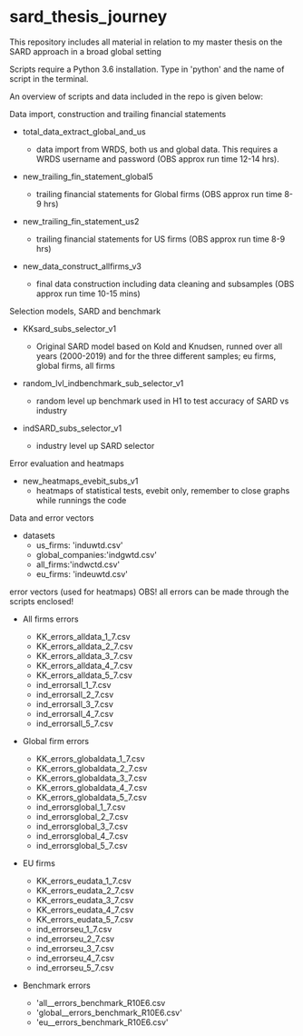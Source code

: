 # sard_thesis_journey
This repository includes all material in relation to my master thesis on the SARD approach in a broad global setting

Scripts require a Python 3.6 installation. Type in 'python' and the name of script in the terminal.

An overview of scripts and data included in the repo is given below:

Data import, construction and trailing financial statements
* total_data_extract_global_and_us
    * data import from WRDS, both us and global data. This requires a WRDS username and password (OBS approx run time 12-14 hrs).

* new_trailing_fin_statement_global5
    * trailing financial statements for Global firms (OBS approx run time 8-9 hrs)

* new_trailing_fin_statement_us2
    * trailing financial statements for US firms (OBS approx run time 8-9 hrs)
    
* new_data_construct_allfirms_v3
    * final data construction including data cleaning and subsamples (OBS approx run time 10-15 mins)

Selection models, SARD and benchmark

* KKsard_subs_selector_v1
    * Original SARD model based on Kold and Knudsen, runned over all years (2000-2019) and for the three different samples; eu firms, global firms, all firms
    
* random_lvl_indbenchmark_sub_selector_v1
    * random level up benchmark used in H1 to test accuracy of SARD vs industry
  
* indSARD_subs_selector_v1
    * industry level up SARD selector
    
Error evaluation and heatmaps

* new_heatmaps_evebit_subs_v1
    * heatmaps of statistical tests, evebit only, remember to close graphs while runnings the code
    
    
Data and error vectors
* datasets
    * us_firms: 'induwtd.csv'
    * global_companies:'indgwtd.csv'
    * all_firms:'indwctd.csv'
    * eu_firms: 'indeuwtd.csv'
    
error vectors (used for heatmaps) OBS! all errors can be made through the scripts enclosed!
  
* All firms errors 
    * KK_errors_alldata_1_7.csv
    * KK_errors_alldata_2_7.csv
    * KK_errors_alldata_3_7.csv
    * KK_errors_alldata_4_7.csv
    * KK_errors_alldata_5_7.csv
    * ind_errorsall_1_7.csv
    * ind_errorsall_2_7.csv
    * ind_errorsall_3_7.csv
    * ind_errorsall_4_7.csv
    * ind_errorsall_5_7.csv
    
 
* Global firm errors 
    * KK_errors_globaldata_1_7.csv
    * KK_errors_globaldata_2_7.csv
    * KK_errors_globaldata_3_7.csv
    * KK_errors_globaldata_4_7.csv
    * KK_errors_globaldata_5_7.csv
    * ind_errorsglobal_1_7.csv
    * ind_errorsglobal_2_7.csv
    * ind_errorsglobal_3_7.csv
    * ind_errorsglobal_4_7.csv
    * ind_errorsglobal_5_7.csv
    
* EU firms
    * KK_errors_eudata_1_7.csv
    * KK_errors_eudata_2_7.csv
    * KK_errors_eudata_3_7.csv
    * KK_errors_eudata_4_7.csv
    * KK_errors_eudata_5_7.csv
    * ind_errorseu_1_7.csv
    * ind_errorseu_2_7.csv
    * ind_errorseu_3_7.csv
    * ind_errorseu_4_7.csv
    * ind_errorseu_5_7.csv

* Benchmark errors
   * 'all__errors_benchmark_R10E6.csv
   * 'global__errors_benchmark_R10E6.csv'
   * 'eu__errors_benchmark_R10E6.csv'
   
  
  
    
  
   
    
    
    
